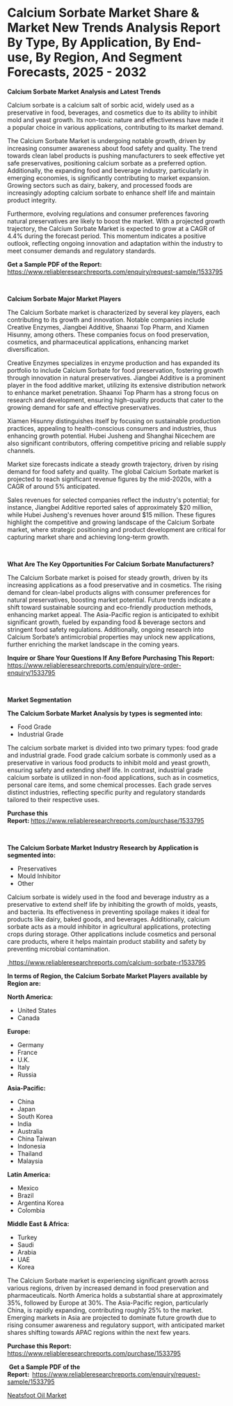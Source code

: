 <p><h1>Calcium Sorbate Market Share & Market New Trends Analysis Report By Type, By Application, By End-use, By Region, And Segment Forecasts, 2025 - 2032</h1></p><p><strong>Calcium Sorbate Market Analysis and Latest Trends</strong></p>
<p><p>Calcium sorbate is a calcium salt of sorbic acid, widely used as a preservative in food, beverages, and cosmetics due to its ability to inhibit mold and yeast growth. Its non-toxic nature and effectiveness have made it a popular choice in various applications, contributing to its market demand.</p><p>The Calcium Sorbate Market is undergoing notable growth, driven by increasing consumer awareness about food safety and quality. The trend towards clean label products is pushing manufacturers to seek effective yet safe preservatives, positioning calcium sorbate as a preferred option. Additionally, the expanding food and beverage industry, particularly in emerging economies, is significantly contributing to market expansion. Growing sectors such as dairy, bakery, and processed foods are increasingly adopting calcium sorbate to enhance shelf life and maintain product integrity.</p><p>Furthermore, evolving regulations and consumer preferences favoring natural preservatives are likely to boost the market. With a projected growth trajectory, the Calcium Sorbate Market is expected to grow at a CAGR of 4.4% during the forecast period. This momentum indicates a positive outlook, reflecting ongoing innovation and adaptation within the industry to meet consumer demands and regulatory standards.</p></p>
<p><strong>Get a Sample PDF of the Report:&nbsp;</strong> <a href="https://www.reliableresearchreports.com/enquiry/request-sample/1533795?utm_campaign=2331&utm_medium=2&utm_source=Github&utm_content=ia&utm_term=15022025&utm_id=calcium-sorbate">https://www.reliableresearchreports.com/enquiry/request-sample/1533795</a></p>
<p>&nbsp;</p>
<p><strong>Calcium Sorbate Major Market Players</strong></p>
<p><p>The Calcium Sorbate market is characterized by several key players, each contributing to its growth and innovation. Notable companies include Creative Enzymes, Jiangbei Additive, Shaanxi Top Pharm, and Xiamen Hisunny, among others. These companies focus on food preservation, cosmetics, and pharmaceutical applications, enhancing market diversification.</p><p>Creative Enzymes specializes in enzyme production and has expanded its portfolio to include Calcium Sorbate for food preservation, fostering growth through innovation in natural preservatives. Jiangbei Additive is a prominent player in the food additive market, utilizing its extensive distribution network to enhance market penetration. Shaanxi Top Pharm has a strong focus on research and development, ensuring high-quality products that cater to the growing demand for safe and effective preservatives.</p><p>Xiamen Hisunny distinguishes itself by focusing on sustainable production practices, appealing to health-conscious consumers and industries, thus enhancing growth potential. Hubei Jusheng and Shanghai Nicechem are also significant contributors, offering competitive pricing and reliable supply channels.</p><p>Market size forecasts indicate a steady growth trajectory, driven by rising demand for food safety and quality. The global Calcium Sorbate market is projected to reach significant revenue figures by the mid-2020s, with a CAGR of around 5% anticipated. </p><p>Sales revenues for selected companies reflect the industry's potential; for instance, Jiangbei Additive reported sales of approximately $20 million, while Hubei Jusheng's revenues hover around $15 million. These figures highlight the competitive and growing landscape of the Calcium Sorbate market, where strategic positioning and product development are critical for capturing market share and achieving long-term growth.</p></p>
<p>&nbsp;</p>
<p><strong>What Are The Key Opportunities For Calcium Sorbate Manufacturers?</strong></p>
<p><p>The Calcium Sorbate market is poised for steady growth, driven by its increasing applications as a food preservative and in cosmetics. The rising demand for clean-label products aligns with consumer preferences for natural preservatives, boosting market potential. Future trends indicate a shift toward sustainable sourcing and eco-friendly production methods, enhancing market appeal. The Asia-Pacific region is anticipated to exhibit significant growth, fueled by expanding food & beverage sectors and stringent food safety regulations. Additionally, ongoing research into Calcium Sorbate’s antimicrobial properties may unlock new applications, further enriching the market landscape in the coming years.</p></p>
<p><strong>Inquire or Share Your Questions If Any Before Purchasing This Report:</strong> <a href="https://www.reliableresearchreports.com/enquiry/pre-order-enquiry/1533795?utm_campaign=2331&utm_medium=2&utm_source=Github&utm_content=ia&utm_term=15022025&utm_id=calcium-sorbate">https://www.reliableresearchreports.com/enquiry/pre-order-enquiry/1533795</a></p>
<p>&nbsp;</p>
<p><strong>Market Segmentation</strong></p>
<p><strong>The Calcium Sorbate Market Analysis by types is segmented into:</strong></p>
<p><ul><li>Food Grade</li><li>Industrial Grade</li></ul></p>
<p><p>The calcium sorbate market is divided into two primary types: food grade and industrial grade. Food grade calcium sorbate is commonly used as a preservative in various food products to inhibit mold and yeast growth, ensuring safety and extending shelf life. In contrast, industrial grade calcium sorbate is utilized in non-food applications, such as in cosmetics, personal care items, and some chemical processes. Each grade serves distinct industries, reflecting specific purity and regulatory standards tailored to their respective uses.</p></p>
<p><strong>Purchase this Report:&nbsp;</strong><a href="https://www.reliableresearchreports.com/purchase/1533795?utm_campaign=2331&utm_medium=2&utm_source=Github&utm_content=ia&utm_term=15022025&utm_id=calcium-sorbate">https://www.reliableresearchreports.com/purchase/1533795</a></p>
<p>&nbsp;</p>
<p><strong>The Calcium Sorbate Market Industry Research by Application is segmented into:</strong></p>
<p><ul><li>Preservatives</li><li>Mould Inhibitor</li><li>Other</li></ul></p>
<p><p>Calcium sorbate is widely used in the food and beverage industry as a preservative to extend shelf life by inhibiting the growth of molds, yeasts, and bacteria. Its effectiveness in preventing spoilage makes it ideal for products like dairy, baked goods, and beverages. Additionally, calcium sorbate acts as a mould inhibitor in agricultural applications, protecting crops during storage. Other applications include cosmetics and personal care products, where it helps maintain product stability and safety by preventing microbial contamination.</p></p>
<p><a href="https://www.reliableresearchreports.com/calcium-sorbate-r1533795?utm_campaign=2331&utm_medium=2&utm_source=Github&utm_content=ia&utm_term=15022025&utm_id=calcium-sorbate">&nbsp;https://www.reliableresearchreports.com/calcium-sorbate-r1533795</a></p>
<p><strong>In terms of Region, the Calcium Sorbate Market Players available by Region are:</strong></p>
<p>
    <p> <strong> North America: </strong>
        <ul>
            <li>United States</li>
            <li>Canada</li>
        </ul>
        </p> 
    <p> <strong> Europe: </strong>
        <ul>
            <li>Germany</li>
            <li>France</li>
            <li>U.K.</li>
            <li>Italy</li>
            <li>Russia</li>
        </ul>
        </p> 
    <p> <strong> Asia-Pacific: </strong>
        <ul>
            <li>China</li>
            <li>Japan</li>
            <li>South Korea</li>
            <li>India</li>
            <li>Australia</li>
            <li>China Taiwan</li>
            <li>Indonesia</li>
            <li>Thailand</li>
            <li>Malaysia</li>
        </ul>
        </p> 
    <p> <strong> Latin America: </strong>
        <ul>
            <li>Mexico</li>
            <li>Brazil</li>
            <li>Argentina Korea</li>
            <li>Colombia</li>
        </ul>
        </p> 
    <p> <strong> Middle East & Africa: </strong>
        <ul>
            <li>Turkey</li>
            <li>Saudi</li>
            <li>Arabia</li>
            <li>UAE</li>
            <li>Korea</li>
        </ul>
    </p>
    </p>
<p><p>The Calcium Sorbate market is experiencing significant growth across various regions, driven by increased demand in food preservation and pharmaceuticals. North America holds a substantial share at approximately 35%, followed by Europe at 30%. The Asia-Pacific region, particularly China, is rapidly expanding, contributing roughly 25% to the market. Emerging markets in Asia are projected to dominate future growth due to rising consumer awareness and regulatory support, with anticipated market shares shifting towards APAC regions within the next few years.</p></p>
<p><strong>Purchase this Report: </strong><a href="https://www.reliableresearchreports.com/purchase/1533795?utm_campaign=2331&utm_medium=2&utm_source=Github&utm_content=ia&utm_term=15022025&utm_id=calcium-sorbate">https://www.reliableresearchreports.com/purchase/1533795</a></p>
<p>&nbsp;<strong>Get a Sample PDF of the Report:&nbsp;&nbsp;</strong><a href="https://www.reliableresearchreports.com/enquiry/request-sample/1533795?utm_campaign=2331&utm_medium=2&utm_source=Github&utm_content=ia&utm_term=15022025&utm_id=calcium-sorbate">https://www.reliableresearchreports.com/enquiry/request-sample/1533795</a></p>
<p><strong></strong></p>
<p><p><a href="https://github.com/leopardmicheal7019/Market-Research-Report-List-1/blob/main/neatsfoot-oil-market.md?utm_campaign=2331&utm_medium=2&utm_source=Github&utm_content=ia&utm_term=15022025&utm_id=calcium-sorbate">Neatsfoot Oil Market</a></p></p>